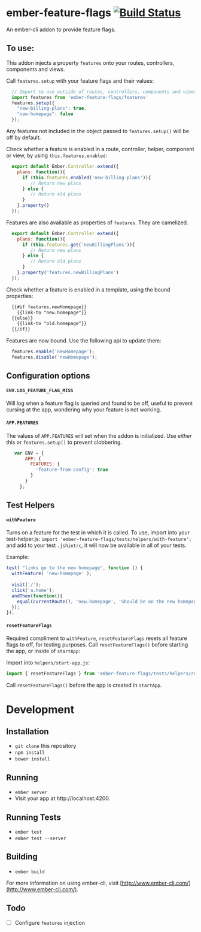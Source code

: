 # ember-feature-flags [![Build Status](https://travis-ci.org/kategengler/ember-feature-flags.svg?branch=master)](https://travis-ci.org/kategengler/ember-feature-flags)
An ember-cli addon to provide feature flags. 

## To use: 

This addon injects a property `features` onto your routes, controllers, components and views. 

Call `features.setup` with your feature flags and their values:

```js
  // Import to use outside of routes, controllers, components and views.
  import features from 'ember-feature-flags/features'
  features.setup({
    "new-billing-plans": true, 
    "new-homepage": false
  });
```

Any features not included in the object passed to `features.setup()` will be off by default.

Check whether a feature is enabled in a route, controller, helper, component or view, by using `this.features.enabled`:

```js
  export default Ember.Controller.extend({
    plans: function(){
      if (this.features.enabled('new-billing-plans')){
         // Return new plans
      } else {
         // Return old plans
      }
    }.property()
  });
```

Features are also available as properties of `features`. They are camelized. 

```js
  export default Ember.Controller.extend({
    plans: function(){
      if (this.features.get('newBillingPlans')){
         // Return new plans
      } else {
         // Return old plans
      }
    }.property('features.newBillingPlans')
  });
```


Check whether a feature is enabled in a template, using the bound properties: 

```html
  {{#if features.newHomepage}}
    {{link-to "new.homepage"}}
  {{else}}
    {{link-to "old.homepage"}}
  {{/if}}
```

Features are now bound. Use the following api to update them:

```js
  features.enable('newHomepage');
  features.disable('newHomepage');
```

## Configuration options

#### `ENV.LOG_FEATURE_FLAG_MISS`
Will log when a feature flag is queried and found to be off, useful to prevent cursing at the app, 
wondering why your feature is not working.


#### `APP.FEATURES`
The values of `APP.FEATURES` will set when the addon is initialized. Use *either* this or `features.setup()` to prevent clobbering. 

```js
   var ENV = {
       APP: {
         FEATURES: {
           'feature-from-config': true
         }
       }
     };
```
## Test Helpers

#### `withFeature`
Turns on a feature for the test in which it is called. 
To use, import into your test-helper.js: `import 'ember-feature-flags/tests/helpers/with-feature';` and add to your 
test `.jshintrc`, it will now be available in all of your tests.

Example: 

```js
test( "links go to the new homepage", function () {
  withFeature( 'new-homepage' );
  
  visit('/');  
  click('a.home');
  andThen(function(){
    equal(currentRoute(), 'new.homepage', 'Should be on the new homepage');
  });
});
```

#### `resetFeatureFlags`
Required compliment to `withFeature`, `resetFeatureFlags` resets all feature flags to off, for testing purposes.
Call `resetFeatureFlags()` before starting the app, or inside of `startApp`:

Import into `helpers/start-app.js`: 

```js
import { resetFeatureFlags } from 'ember-feature-flags/tests/helpers/reset-feature-flags';
```

Call `resetFeatureFlags()` before the app is created in `startApp`.

# Development

## Installation

* `git clone` this repository
* `npm install`
* `bower install`

## Running

* `ember server`
* Visit your app at http://localhost:4200.

## Running Tests

* `ember test`
* `ember test --server`

## Building

* `ember build`

For more information on using ember-cli, visit [http://www.ember-cli.com/](http://www.ember-cli.com/).

## Todo

- [ ] Configure `features` injection
